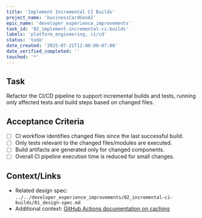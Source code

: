```yaml
---
title: 'Implement Incremental CI Builds'
project_name: 'businessCardGenAI'
epic_name: 'developer_experience_improvements'
task_id: '02_implement-incremental-ci-builds'
labels: 'platform_engineering, ci/cd'
status: 'todo'
date_created: '2025-07-21T12:00:00-07:00'
date_verified_completed: ''
touched: '*'
---
```


## Task

Refactor the CI/CD pipeline to support incremental builds and tests, running only affected tests and build steps based on changed files.

## Acceptance Criteria

- [ ] CI workflow identifies changed files since the last successful build.
- [ ] Only tests relevant to the changed files/modules are executed.
- [ ] Build artifacts are generated only for changed components.
- [ ] Overall CI pipeline execution time is reduced for small changes.

## Context/Links

- Related design spec: `../../developer_experience_improvements/02_incremental-ci-builds/01_design-spec.md`
- Additional context: [GitHub Actions documentation on caching](https://docs.github.com/en/actions/using-workflows/caching-dependencies-to-speed-up-workflows)
